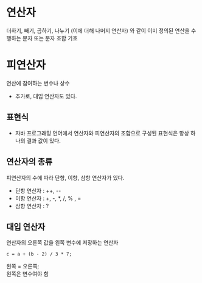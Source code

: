 # 연산자 

더하기, 빼기, 곱하기, 나누기 (이에 더해 나머지 연산자) 와 같이 이미 정의된 연산을 수행하는 문자 또는 문자 조합 기호


# 피연산자

연산에 참여하는 변수나 상수

- 추가로, 대입 연산자도 있다.

## 표현식

- 자바 프로그래밍 언어에서 연산자와 피연산자의 조합으로 구성된 표현식은 항상 하나의 결과 값이 있다.



## 연산자의 종류

피연산자의 수에 따라 단항, 이항, 삼항 연산자가 있다.

- 단항 연산자 : ++, --
- 이항 연산자 : +, -, *, /, % , =
- 삼항 연산자 : ? 



## 대입 연산자

연산자의 오른쪽 값을 왼쪽 변수에 저장하는 연산자

```
c = a + (b - 2) / 3 * 7;
```

왼쪽 = 오른쪽;  
왼쪽은 변수여야 함